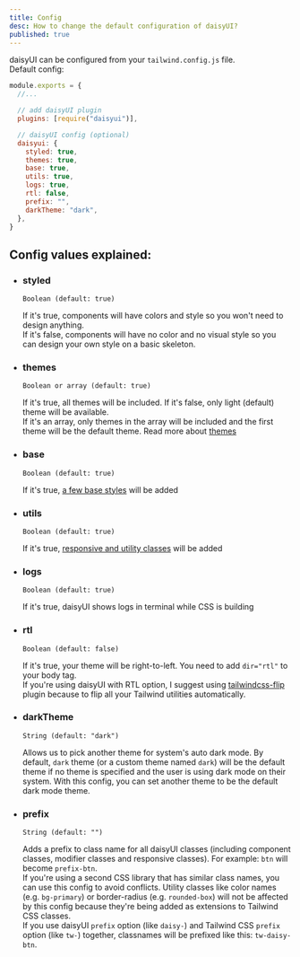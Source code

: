 ```yaml
---
title: Config
desc: How to change the default configuration of daisyUI?
published: true
---
```


daisyUI can be configured from your `tailwind.config.js` file.  
Default config:

```js
module.exports = {
  //...

  // add daisyUI plugin
  plugins: [require("daisyui")],

  // daisyUI config (optional)
  daisyui: {
    styled: true,
    themes: true,
    base: true,
    utils: true,
    logs: true,
    rtl: false,
    prefix: "",
    darkTheme: "dark",
  },
}
```

## Config values explained:

- ### styled

  `Boolean (default: true)`

  If it's true, components will have colors and style so you won't need to design anything.  
  If it's false, components will have no color and no visual style so you can design your own style on a basic skeleton.

- ### themes

  `Boolean or array (default: true)`

  If it's true, all themes will be included.
  If it's false, only light (default) theme will be available.  
  If it's an array, only themes in the array will be included and the first theme will be the default theme.
  Read more about [themes](/docs/themes)

- ### base

  `Boolean (default: true)`

  If it's true, [a few base styles](https://github.com/saadeghi/daisyui/blob/master/src/base) will be added

- ### utils

  `Boolean (default: true)`

  If it's true, [responsive and utility classes](https://github.com/saadeghi/daisyui/tree/master/src/utilities) will be added

- ### logs

  `Boolean (default: true)`

  If it's true, daisyUI shows logs in terminal while CSS is building

- ### rtl

  `Boolean (default: false)`

  If it's true, your theme will be right-to-left. You need to add `dir="rtl"` to your body tag.  
  If you're using daisyUI with RTL option, I suggest using [tailwindcss-flip](https://github.com/cvrajeesh/tailwindcss-flip) plugin because to flip all your Tailwind utilities automatically.

- ### darkTheme

  `String (default: "dark")`

  Allows us to pick another theme for system's auto dark mode. By default, `dark` theme (or a custom theme named `dark`) will be the default theme if no theme is specified and the user is using dark mode on their system. With this config, you can set another theme to be the default dark mode theme.

- ### prefix

  `String (default: "")`

  Adds a prefix to class name for all daisyUI classes (including component classes, modifier classes and responsive classes).
  For example: `btn` will become `prefix-btn`.  
  If you're using a second CSS library that has similar class names, you can use this config to avoid conflicts.
  Utility classes like color names (e.g. `bg-primary`) or border-radius (e.g. `rounded-box`) will not be affected by this config because they're being added as extensions to Tailwind CSS classes.  
  If you use daisyUI `prefix` option (like `daisy-`) and Tailwind CSS `prefix` option (like `tw-`) together, classnames will be prefixed like this: `tw-daisy-btn`.
